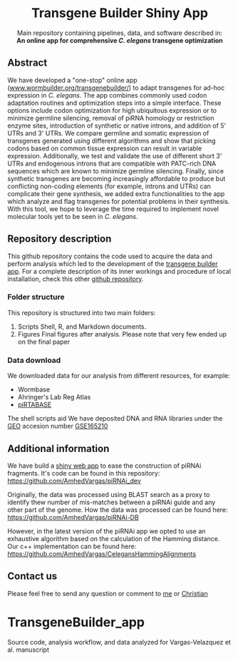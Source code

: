
<h1 align="center">Transgene Builder Shiny App</h1>
<p align="center">
Main repository containing pipelines, data, and software described in: <br><b>An online app for comprehensive <i>C. elegans</i> transgene optimization </b>
</p>

## Abstract
We have developed a "one-stop" online app (www.wormbuilder.org/transgenebuilder/) to adapt transgenes for ad-hoc expression in <i>C. elegans</i>. The app combines commonly used codon adaptation routines and optimization steps into a simple interface. These options include codon optimization for high ubiquitous expression or to minimize germline silencing, removal of piRNA homology or restriction enzyme sites, introduction of synthetic or native introns, and addition of 5' UTRs and 3' UTRs. We compare germline and somatic expression of transgenes generated using different algorithms and show that picking codons based on common tissue expression can result in variable expression. Additionally, we test and validate the use of different short 3' UTRs and endogenous introns that are compatible with  PATC-rich DNA sequences which are known to minimize germline silencing. Finally, since synthetic transgenes are becoming increasingly affordable to produce but conflicting non-coding elements (for example, introns and UTRs) can complicate their gene synthesis, we added extra functionalities to the app which analyze and flag transgenes for potential problems in their synthesis. With this tool, we hope to leverage the time required to implement novel molecular tools yet to be seen in <i>C. elegans</i>.

## Repository description
This github repository contains the code used to acquire the data and perform analysis which led to the development of the [transgene builder app](www.wormbuilder.org/transgenebuilder/). For a complete description of its inner workings and procedure of local installation, check this other [github repository](https://github.com/AmhedVargas/GeneOptimizer_2022).

### Folder structure
This repository is structured into two main folders:
1. Scripts
Shell, R, and Markdown documents.
2. Figures
Final figures after analysis. Please note that very few ended up on the final paper

### Data download
We downloaded data for our analysis from different resources, for example:
* Wormbase
* Ahringer's Lab Reg Atlas
* [piRTABASE](http://cosbi6.ee.ncku.edu.tw/piRTarBase/)

The shell scripts aid
We have deposited DNA and RNA libraries under the [GEO](https://www.ncbi.nlm.nih.gov/geo/) accesion number [GSE165210](https://www.ncbi.nlm.nih.gov/geo/query/acc.cgi?acc=GSE165210)

## Additional information
We have build a [shiny web app](https://wormbuilder.dev/piRNAi/) to ease the construction of piRNAi fragments. 
It's code can be found in this repository: https://github.com/AmhedVargas/piRNAi_dev

Originally, the data was processed using BLAST search as a proxy to identify thew number of mis-matches between a piRNAi guide and any other part of the genome. How the data was processed can be found here: https://github.com/AmhedVargas/piRNAi-DB

However, in the latest version of the piRNAi app we opted to use an exhaustive algorithm based on the calculation of the Hamming distance. Our c++ implementation can be found here: https://github.com/AmhedVargas/CelegansHammingAlignments

## Contact us
Please feel free to send any question or comment to [me](mailto:avargas0lcg@gmail.com) or [Christian](mailto:cfjensen@kaust.edu.sa)



# TransgeneBuilder_app
Source code, analysis workflow, and data analyzed for Vargas-Velazquez et al. manuscript
